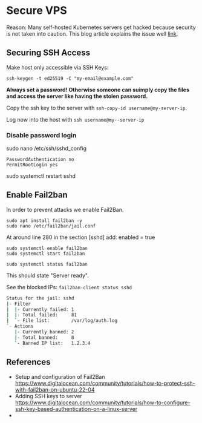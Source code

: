 # Secure VPS

Reason: Many self-hosted Kubernetes servers get hacked because security is not taken into caution. This blog article explains the issue well [link](https://raesene.github.io/blog/2022/07/03/lets-talk-about-kubernetes-on-the-internet/).


## Securing SSH Access

Make host only accessible via SSH Keys:

```ssh-keygen -t ed25519 -C "my-email@example.com"```

**Always set a password! Otherwise someone can suimply copy the files and access the server like having the stolen password.**

Copy the ssh key to the server with ```ssh-copy-id username@my-server-ip```.

Log now into the host with ```ssh username@my--server-ip```

### Disable password login
sudo nano /etc/ssh/sshd_config
```
PasswordAuthentication no
PermitRootLogin yes
```
sudo systemctl restart sshd



## Enable Fail2ban
In order to prevent attacks we enable Fail2Ban.


```
sudo apt install fail2ban -y
sudo nano /etc/fail2ban/jail.conf
```

At around line 280 in the section [sshd] add:
enabled = true

```
sudo systemctl enable fail2ban
sudo systemctl start fail2ban

sudo systemctl status fail2ban
```

This should state "Server ready".


See the blocked IPs:
```fail2ban-client status sshd```

```bash
Status for the jail: sshd
|- Filter
|  |- Currently failed: 1
|  |- Total failed:     81
|  `- File list:        /var/log/auth.log
`- Actions
   |- Currently banned: 2
   |- Total banned:     8
   `- Banned IP list:   1.2.3.4

```






## References
* Setup and configuration of Fail2Ban https://www.digitalocean.com/community/tutorials/how-to-protect-ssh-with-fail2ban-on-ubuntu-22-04
* Adding SSH keys to server https://www.digitalocean.com/community/tutorials/how-to-configure-ssh-key-based-authentication-on-a-linux-server
*